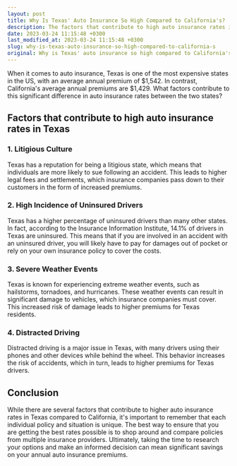 ```yaml
---
layout: post
title: Why Is Texas' Auto Insurance So High Compared to California's?
description: The factors that contribute to high auto insurance rates in Texas compared to California.
date: 2023-03-24 11:15:48 +0300
last_modified_at: 2023-03-24 11:15:48 +0300
slug: why-is-texas-auto-insurance-so-high-compared-to-california-s
original: Why is Texas' auto insurance so high compared to California's?
---
```

When it comes to auto insurance, Texas is one of the most expensive states in the US, with an average annual premium of $1,542. In contrast, California's average annual premiums are $1,429. What factors contribute to this significant difference in auto insurance rates between the two states?

## Factors that contribute to high auto insurance rates in Texas

### 1. Litigious Culture

Texas has a reputation for being a litigious state, which means that individuals are more likely to sue following an accident. This leads to higher legal fees and settlements, which insurance companies pass down to their customers in the form of increased premiums.

### 2. High Incidence of Uninsured Drivers

Texas has a higher percentage of uninsured drivers than many other states. In fact, according to the Insurance Information Institute, 14.1% of drivers in Texas are uninsured. This means that if you are involved in an accident with an uninsured driver, you will likely have to pay for damages out of pocket or rely on your own insurance policy to cover the costs.

### 3. Severe Weather Events

Texas is known for experiencing extreme weather events, such as hailstorms, tornadoes, and hurricanes. These weather events can result in significant damage to vehicles, which insurance companies must cover. This increased risk of damage leads to higher premiums for Texas residents.

### 4. Distracted Driving

Distracted driving is a major issue in Texas, with many drivers using their phones and other devices while behind the wheel. This behavior increases the risk of accidents, which in turn, leads to higher premiums for Texas drivers.

## Conclusion

While there are several factors that contribute to higher auto insurance rates in Texas compared to California, it's important to remember that each individual policy and situation is unique. The best way to ensure that you are getting the best rates possible is to shop around and compare policies from multiple insurance providers. Ultimately, taking the time to research your options and make an informed decision can mean significant savings on your annual auto insurance premiums.